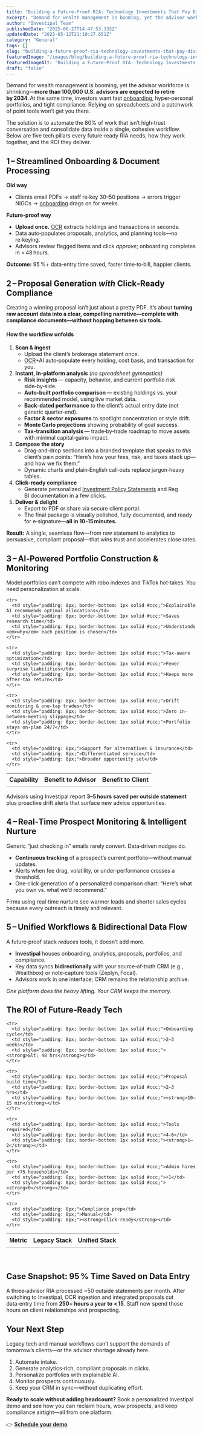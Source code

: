 ```yaml
---
title: "Building a Future‑Proof RIA: Technology Investments That Pay Dividends"
excerpt: "Demand for wealth management is booming, yet the advisor workforce is shrinking- more than 100,000 U.S."
author: "Investipal Team"
publishedDate: "2025-06-27T14:47:53.333Z"
updatedDate: "2025-05-12T21:10:27.651Z"
category: "General"
tags: []
slug: "building-a-future-proof-ria-technology-investments-that-pay-dividends"
featuredImage: "/images/blog/building-a-future-proof-ria-technology-investments-that-pay-dividends__682263a9f4bf041730fbc2a1_How_20Top_20Advisors_20Prove_20Their_20Worth_20_Without_20Overloading_20Clients_20with_20Data__20_3_.png"
featuredImageAlt: "Building a Future‑Proof RIA: Technology Investments That Pay Dividends"
draft: "false"
---
```

<p id="">Demand for wealth management is booming, yet the advisor workforce is shrinking—<strong id="">more than 100,000 U.S. advisors are expected to retire by 2034</strong>. At the same time, investors want fast <a href="/blog/category/onboarding">onboarding</a>, hyper‑personal portfolios, and tight compliance. Relying on spreadsheets and a patchwork of point tools won’t get you there.</p><p id="">The solution is to automate the 80% of work that isn’t high‑trust conversation and consolidate data inside a single, cohesive workflow. Below are five tech pillars every future‑ready RIA needs, how they work together, and the ROI they deliver.</p><h2 id="">1 – Streamlined Onboarding & Document Processing</h2><p id=""><strong id="">Old way</strong></p><ul id=""><li id="">Clients email PDFs → staff re‑key 30–50 positions → errors trigger NIGOs → <a href="/blog/category/onboarding">onboarding</a> drags on for weeks.</li></ul><p id=""><strong id="">Future‑proof way</strong></p><ul id=""><li id=""><strong id="">Upload once.</strong> <a href="/features/automated-statement-scanner">OCR</a> extracts holdings and transactions in seconds.</li><li id="">Data auto‑populates proposals, analytics, and planning tools—no re‑keying.</li><li id="">Advisors review flagged items and click <em id="">approve</em>; onboarding completes in &lt; 48 hours.</li></ul><p id=""><strong id="">Outcome:</strong> 95 %+ data‑entry time saved, faster time‑to‑bill, happier clients.</p><h2 id="">2 – Proposal Generation <em id="">with</em> Click‑Ready Compliance</h2><p id="">Creating a winning proposal isn’t just about a pretty PDF. It’s about <strong id="">turning raw account data into a clear, compelling narrative—complete with compliance documents—without hopping between six tools.</strong></p><h4 id=""><strong id="">How the workflow unfolds</strong></h4><ol id=""><li id=""><strong id="">Scan & ingest</strong><ul id=""><li id="">Upload the client’s brokerage statement once.</li><li id=""><a href="/features/automated-statement-scanner">OCR</a>+AI auto‑populate every holding, cost basis, and transaction for you.</li></ul></li><li id=""><strong id="">Instant, in‑platform analysis</strong> <em id="">(no spreadsheet gymnastics)</em><ul id=""><li id=""><strong id="">Risk insights</strong> — capacity, behavior, and current portfolio risk side‑by‑side.</li><li id=""><strong id="">Auto‑built portfolio comparison</strong> — existing holdings vs. your recommended model, using live market data.</li><li id=""><strong id="">Back‑dated performance</strong> to the client’s actual entry date (not generic quarter‑end).</li><li id=""><strong id="">Factor & sector exposures</strong> to spotlight concentration or style drift.</li><li id=""><strong id="">Monte Carlo projections</strong> showing probability of goal success.</li><li id=""><strong id="">Tax‑transition analysis</strong> — trade‑by‑trade roadmap to move assets with minimal capital‑gains impact.</li></ul></li><li id=""><strong id="">Compose the story</strong><ul id=""><li id="">Drag‑and‑drop sections into a branded template that speaks to <em id="">this</em> client’s pain points: “Here’s how your fees, risk, and taxes stack up—and how we fix them.”</li><li id="">Dynamic charts and plain‑English call‑outs replace jargon‑heavy tables.</li></ul></li><li id=""><strong id="">Click‑ready compliance</strong><ul id=""><li id="">Generate personalized <a href="/features/investment-policy-statements">Investment Policy Statements</a> and Reg BI&nbsp;documentation in a few clicks.</li></ul></li><li id=""><strong id="">Deliver & delight</strong><ul id=""><li id="">Export to PDF or share via secure client portal.</li><li id="">The final package is visually polished, fully documented, and ready for e‑signature—<strong id="">all in 10‑15 minutes.</strong></li></ul></li></ol><p id=""><strong id="">Result:</strong> A single, seamless flow—from raw statement to analytics to persuasive, compliant proposal—that wins trust and accelerates close rates.</p><h2 id="">3 – AI‑Powered Portfolio Construction & Monitoring</h2><p id="">Model portfolios can’t compete with robo indexes and TikTok hot‑takes. You need personalization at scale.</p><div data-rt-embed-type='true'><!-- HTML Table – Capability Comparison (Advisor vs. Client Benefit) -->
<table style="border-collapse: collapse; width: 100%; font-family: Arial, sans-serif;">
  <thead>
    <tr>
      <th style="text-align: left; border-bottom: 2px solid #ccc; padding: 8px;">Capability</th>
      <th style="text-align: left; border-bottom: 2px solid #ccc; padding: 8px;">Benefit to Advisor</th>
      <th style="text-align: left; border-bottom: 2px solid #ccc; padding: 8px;">Benefit to Client</th>
    </tr>
  </thead>
  <tbody>

    <tr>
      <td style="padding: 8px; border-bottom: 1px solid #ccc;">Explainable AI recommends optimal allocations</td>
      <td style="padding: 8px; border-bottom: 1px solid #ccc;">Saves research time</td>
      <td style="padding: 8px; border-bottom: 1px solid #ccc;">Understands <em>why</em> each position is chosen</td>
    </tr>

    <tr>
      <td style="padding: 8px; border-bottom: 1px solid #ccc;">Tax-aware optimization</td>
      <td style="padding: 8px; border-bottom: 1px solid #ccc;">Fewer surprise liabilities</td>
      <td style="padding: 8px; border-bottom: 1px solid #ccc;">Keeps more after-tax return</td>
    </tr>

    <tr>
      <td style="padding: 8px; border-bottom: 1px solid #ccc;">Drift monitoring & one-tap trades</td>
      <td style="padding: 8px; border-bottom: 1px solid #ccc;">Zero in-between-meeting slippage</td>
      <td style="padding: 8px; border-bottom: 1px solid #ccc;">Portfolio stays on-plan 24/7</td>
    </tr>

    <tr>
      <td style="padding: 8px;">Support for alternatives & insurance</td>
      <td style="padding: 8px;">Differentiated service</td>
      <td style="padding: 8px;">Broader opportunity set</td>
    </tr>

  </tbody>
</table></div><p id="">Advisors using Investipal report <strong id="">3–5 hours saved per outside statement</strong> plus proactive drift alerts that surface new advice opportunities.</p><h2 id="">4 – Real‑Time Prospect Monitoring & Intelligent Nurture</h2><p id="">Generic “just checking in” emails rarely convert. Data‑driven nudges do.</p><ul id=""><li id=""><strong id="">Continuous tracking</strong> of a prospect’s current portfolio—without manual updates.</li><li id="">Alerts when fee drag, volatility, or under‑performance crosses a threshold.</li><li id="">One‑click generation of a personalized comparison chart: “Here’s what you own vs. what we’d recommend.”</li></ul><p id="">Firms using real‑time nurture see warmer leads and shorter sales cycles because every outreach is timely and relevant.</p><h2 id="">5 – Unified Workflows & Bidirectional Data Flow</h2><p id="">A future‑proof stack <em id="">reduces</em> tools, it doesn’t add more.</p><ul id=""><li id=""><strong id="">Investipal</strong> houses onboarding, analytics, proposals, portfolios, and compliance.</li><li id="">Key data syncs <strong id="">bidirectionally</strong> with your source‑of‑truth CRM (e.g., Wealthbox) or note‑capture tools (Zeplyn, Focal).</li><li id="">Advisors work in one interface; CRM remains the relationship archive.</li></ul><p id=""><em id="">One platform does the heavy lifting. Your CRM keeps the memory.</em></p><h2 id="">The ROI of Future‑Ready Tech</h2><div data-rt-embed-type='true'><!-- HTML Table – ROI Comparison (Legacy Stack vs. Unified Stack) -->
<table style="border-collapse: collapse; width: 100%; font-family: Arial, sans-serif;">
  <thead>
    <tr>
      <th style="text-align: left; border-bottom: 2px solid #ccc; padding: 8px;">Metric</th>
      <th style="text-align: left; border-bottom: 2px solid #ccc; padding: 8px;">Legacy Stack</th>
      <th style="text-align: left; border-bottom: 2px solid #ccc; padding: 8px;">Unified Stack</th>
    </tr>
  </thead>
  <tbody>

    <tr>
      <td style="padding: 8px; border-bottom: 1px solid #ccc;">Onboarding cycle</td>
      <td style="padding: 8px; border-bottom: 1px solid #ccc;">2–3 weeks</td>
      <td style="padding: 8px; border-bottom: 1px solid #ccc;"><strong>&lt; 48 hrs</strong></td>
    </tr>

    <tr>
      <td style="padding: 8px; border-bottom: 1px solid #ccc;">Proposal build time</td>
      <td style="padding: 8px; border-bottom: 1px solid #ccc;">2–3 hrs</td>
      <td style="padding: 8px; border-bottom: 1px solid #ccc;"><strong>10–15 min</strong></td>
    </tr>

    <tr>
      <td style="padding: 8px; border-bottom: 1px solid #ccc;">Tools required</td>
      <td style="padding: 8px; border-bottom: 1px solid #ccc;">4–6</td>
      <td style="padding: 8px; border-bottom: 1px solid #ccc;"><strong>1–2</strong></td>
    </tr>

    <tr>
      <td style="padding: 8px; border-bottom: 1px solid #ccc;">Admin hires per +75 households</td>
      <td style="padding: 8px; border-bottom: 1px solid #ccc;">+1</td>
      <td style="padding: 8px; border-bottom: 1px solid #ccc;"><strong>0</strong></td>
    </tr>

    <tr>
      <td style="padding: 8px;">Compliance prep</td>
      <td style="padding: 8px;">Manual</td>
      <td style="padding: 8px;"><strong>Click-ready</strong></td>
    </tr>

  </tbody>
</table></div><p id="">‍</p><h2 id="">Case Snapshot: 95 % Time Saved on Data Entry</h2><p id="">A three‑advisor RIA processed ~50 outside statements per month. After switching to Investipal, OCR ingestion and integrated proposals cut data‑entry time from <strong id="">250+ hours a year to &lt; 15</strong>. Staff now spend those hours on client relationships and prospecting.</p><h2 id="">Your Next Step</h2><p id="">Legacy tech and manual workflows can’t support the demands of tomorrow’s clients—or the advisor shortage already here.</p><ol id=""><li id="">Automate intake.</li><li id="">Generate analytics‑rich, compliant proposals in clicks.</li><li id="">Personalize portfolios with explainable AI.</li><li id="">Monitor prospects continuously.</li><li id="">Keep your CRM in sync—without duplicating effort.</li></ol><p id=""><strong id="">Ready to scale without adding headcount?</strong> Book a personalized Investipal demo and see how you can reclaim hours, wow prospects, and keep compliance airtight—all from one platform.</p><p id="">👉 <a href="/book-a-demo" id=""><strong id="">Schedule your demo</strong></a></p>